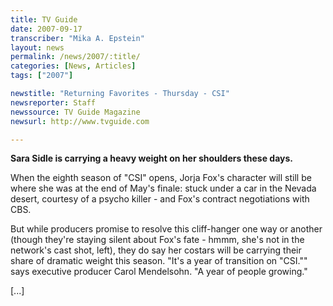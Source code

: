 ```yaml
---
title: TV Guide
date: 2007-09-17
transcriber: "Mika A. Epstein"
layout: news
permalink: /news/2007/:title/
categories: [News, Articles]
tags: ["2007"]

newstitle: "Returning Favorites - Thursday - CSI"
newsreporter: Staff
newssource: TV Guide Magazine
newsurl: http://www.tvguide.com

---
```


**Sara Sidle is carrying a heavy weight on her shoulders these days.**

When the eighth season of "CSI" opens, Jorja Fox's character will still be where she was at the end of May's finale: stuck under a car in the Nevada desert, courtesy of a psycho killer - and Fox's contract negotiations with CBS.

But while producers promise to resolve this cliff-hanger one way or another (though they're staying silent about Fox's fate - hmmm, she's not in the network's cast shot, left), they do say her costars will be carrying their share of dramatic weight this season. "It's a year of transition on "CSI."" says executive producer Carol Mendelsohn. "A year of people growing."

[...]
